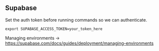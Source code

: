 ## Supabase

Set the auth token before running commands so we can authenticate.

```
export SUPABASE_ACCESS_TOKEN=your_token_here
```


Managing environments -> https://supabase.com/docs/guides/deployment/managing-environments




